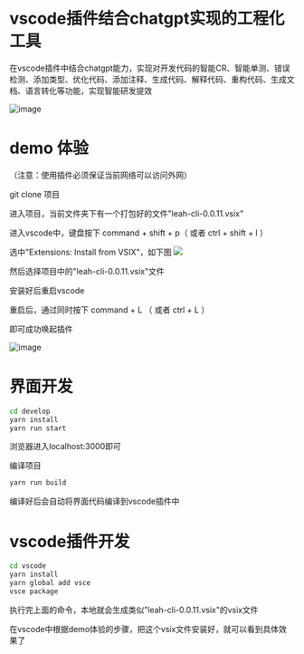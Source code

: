 

# vscode插件结合chatgpt实现的工程化工具

在vscode插件中结合chatgpt能力，实现对开发代码的智能CR、智能单测、错误检测、添加类型、优化代码、添加注释、生成代码、解释代码、重构代码、生成文档、语言转化等功能，实现智能研发提效

![image](https://new.inews.gtimg.com/tnews/4188546c/5c00/4188546c-5c00-4ca1-8f4b-2e613b0d2832.png)

# demo 体验

（注意：使用插件必须保证当前网络可以访问外网）

git clone 项目

进入项目，当前文件夹下有一个打包好的文件"leah-cli-0.0.11.vsix"

进入vscode中，键盘按下 command + shift + p（ 或者 ctrl + shift + l ）

选中"Extensions: Install from VSIX"，如下图
![](https://new.inews.gtimg.com/tnews/fa0ff958/da05/fa0ff958-da05-49d5-ac1a-6388f0f89982.png)

然后选择项目中的"leah-cli-0.0.11.vsix"文件

安装好后重启vscode

重启后，通过同时按下 command + L （ 或者 ctrl + L ）

即可成功唤起插件

![image](https://new.inews.gtimg.com/tnews/1b5b6900/b18e/1b5b6900-b18e-4f15-b725-c09d04b0c3b1.png)


# 界面开发

```bash
cd develop
yarn install
yarn run start
```

浏览器进入localhost:3000即可

编译项目
```bash
yarn run build
```
编译好后会自动将界面代码编译到vscode插件中


# vscode插件开发

```bash
cd vscode
yarn install
yarn global add vsce
vsce package 
```

执行完上面的命令，本地就会生成类似"leah-cli-0.0.11.vsix"的vsix文件

在vscode中根据demo体验的步骤，把这个vsix文件安装好，就可以看到具体效果了








